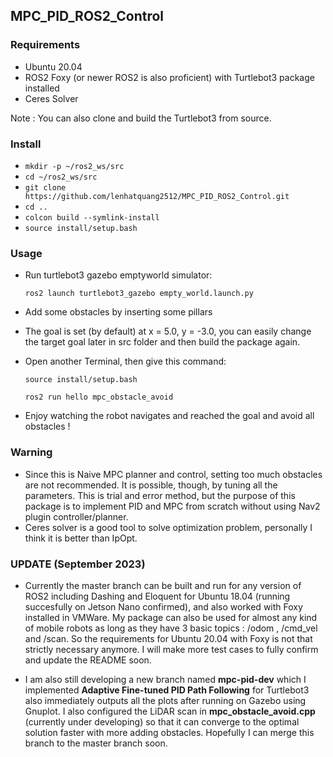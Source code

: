 
## MPC_PID_ROS2_Control

### Requirements

* Ubuntu 20.04 
* ROS2 Foxy (or newer ROS2 is also proficient) with Turtlebot3 package installed
* Ceres Solver

Note : You can also clone and build the Turtlebot3 from source.

### Install 

*  `mkdir -p ~/ros2_ws/src`
*  `cd ~/ros2_ws/src`
*   `git clone https://github.com/lenhatquang2512/MPC_PID_ROS2_Control.git`
*   `cd ..`
* `colcon build --symlink-install`
* `source install/setup.bash`

### Usage

* Run turtlebot3 gazebo emptyworld simulator:

    `ros2 launch turtlebot3_gazebo empty_world.launch.py`

* Add some obstacles by inserting some pillars 
* The goal is set (by default) at x = 5.0, y = -3.0, you can easily change the target goal later in src folder
and then build the package again.

* Open another Terminal, then give this command:

    `source install/setup.bash`

    `ros2 run hello mpc_obstacle_avoid`

* Enjoy watching the robot navigates and reached the goal and avoid all obstacles !

### Warning

* Since this is Naive MPC planner and control, setting too much obstacles are not recommended. 
It is possible, though, by tuning all the parameters. This is trial and error method, but the purpose of this package is to implement PID and MPC from scratch without using Nav2 plugin controller/planner.
* Ceres solver is a good tool to solve optimization problem, personally I think it is better than IpOpt.

### UPDATE (September 2023)

* Currently the master branch can be built and run for any version of ROS2 including Dashing and Eloquent for Ubuntu 18.04 (running succesfully on Jetson Nano confirmed), and also worked with Foxy installed in VMWare. My package can also be used for almost any kind of mobile robots as long as they have 3 basic topics : /odom , /cmd_vel and /scan. So the requirements for Ubuntu 20.04 with Foxy is not that strictly necessary anymore. I will make more test cases to fully confirm and update the README soon.

* I am also still developing a new branch named **mpc-pid-dev** which I implemented **Adaptive Fine-tuned PID Path Following** for Turtlebot3 also immediately outputs all the plots after running on Gazebo using Gnuplot. I also configured the LiDAR scan in **mpc_obstacle_avoid.cpp** (currently under developing) so that it can converge to the optimal solution faster with more adding obstacles. Hopefully I can merge this branch to the master branch soon. 